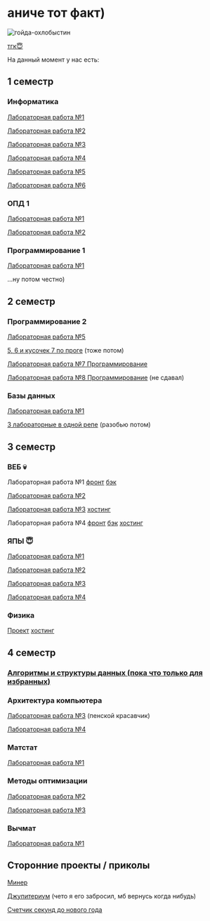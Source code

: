 # аниче тот факт)

![гойда-охлобыстин](https://github.com/user-attachments/assets/2fd62a5e-5be3-4860-999e-6a07e8aaa8eb)

[тгк😇](https://t.me/bawdyPlace)

На данный момент у нас есть:

## 1 семестр

### Информатика

[Лабораторная работа №1](https://github.com/deadxraver/Inf1)

[Лабораторная работа №2](https://github.com/deadxraver/Inf2)

[Лабораторная работа №3](https://github.com/deadxraver/Inf3)

[Лабораторная работа №4](https://github.com/deadxraver/Inf4)

[Лабораторная работа №5](https://github.com/deadxraver/Inf5)

[Лабораторная работа №6](https://github.com/deadxraver/Inf6)

### ОПД 1

[Лабораторная работа №1](https://github.com/deadxraver/OPD1)

[Лабораторная работа №2](https://github.com/deadxraver/OPD2)

### Программирование 1

[Лабораторная работа №1](https://github.com/deadxraver/Prog1)

...ну потом честно)

## 2 семестр

### Программирование 2

[Лабораторная работа №5](https://github.com/deadxraver/Prog5)

[5, 6 и кусочек 7 по проге](https://github.com/deadxraver/Programming)
(тоже потом)

[Лабораторная работа №7 Программирование](https://github.com/deadxraver/Prog7)

[Лабораторная работа №8 Программирование](https://github.com/deadxraver/Prog8) (не сдавал)

### Базы данных

[Лабораторная работа №1](https://github.com/deadxraver/DB1)

[3 лабораторные в одной репе](https://github.com/deadxraver/DataBase)
(разобью потом)

## 3 семестр

### ВЕБ 💀

Лабораторная работа №1 [фронт](https://github.com/deadxraver/WEB-LAB1) [бэк](https://github.com/deadxraver/WEB-LAB1-BACKEND)

[Лабораторная работа №2](https://github.com/deadxraver/WEB-LAB2)

[Лабораторная работа №3](https://github.com/deadxraver/WEB3) [хостинг](http://super-shershni.ru:18080/WEB3)

Лабораторная работа №4 [фронт](https://github.com/deadxraver/WEB4) [бэк](https://github.com/deadxraver/WEB4-BACK) [хостинг](http://super-shershni.ru:4444/)

### ЯПЫ 😇

[Лабораторная работа №1](https://github.com/deadxraver/PL-Lab1)

[Лабораторная работа №2](https://github.com/deadxraver/PL-Lab2)

[Лабораторная работа №3](https://github.com/deadxraver/PL-Lab3)

[Лабораторная работа №4](https://github.com/deadxraver/PL-Lab4)

### Физика

[Проект](https://github.com/deadxraver/PHYSICS) [хостинг](http://super-shershni.ru:3000)

## 4 семестр

### [Алгоритмы и структуры данных (пока что только для избранных)](https://github.com/deadxraver/algorithms)

### Архитектура компьютера

[Лабораторная работа №3](https://github.com/deadxraver/csa-lab3) (пенской красавчик)

[Лабораторная работа №4](https://github.com/deadxraver/csa-lab4)

### Матстат

[Лабораторная работа №1](https://github.com/deadxraver/MATSTAT)

### Методы оптимизации

[Лабораторная работа №2](https://github.com/deadxraver/metop-lab2)

[Лабораторная работа №3](https://github.com/deadxraver/metop-lab3)

### Вычмат

[Лабораторная работа №1](https://github.com/deadxraver/computational-mathematics-lab1)

## Сторонние проекты / приколы

[Минер](https://github.com/deadxraver/GUI-Minesweaper)

[Джупитериум](https://github.com/deadxraver/Jupiterium) (чето я его забросил, мб вернусь когда нибудь)

[Счетчик секунд до нового года](https://github.com/deadxraver/GUI-New-Year-Countdown)

